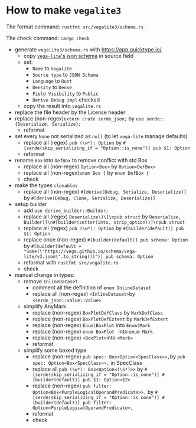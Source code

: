 # How to make `vegalite3`

The format command: `rustfmt src/vegalite3/schema.rs`

The check command: `cargo check`

- generate `vegalite3/schema.rs` with https://app.quicktype.io/
  - copy [`vega-lite`'s json schema](https://vega.github.io/schema/vega-lite/v3.json) in source field
  - set:
    - `Name` to `Vegalite`
    - `Source type` to `JSON Schema`
    - `Language` to `Rust`
    - `Density` to `Dense`
    - `Field Visibility` to `Public`
    - `Derive Debug impl` checked
  - copy the result into `vegalite.rs`
- replace the file header by the License header
- replace (non-regex)`extern crate serde_json;` by `use serde::{Deserialize, Serialize};`
  - reformat
- set every `None` not serialized as `null` (to let `vega-lite` manage defaults)
  - replace all (regex) `pub (\w*): Option` by `#[serde(skip_serializing_if = "Option::is_none")] pub $1: Option`
  - reformat
- rename `Box` into `DefBox` to remove conflict with std Box
  - replace all (non-regex) `Option<Box>` by `Option<DefBox>`
  - replace all (non-regex)`enum Box {` by `enum DefBox {`
  - check
- make the types `clonables`
  - replace all (non-regex) `#[derive(Debug, Serialize, Deserialize)]` by `#[derive(Debug, Clone, Serialize, Deserialize)]`
- setup builder
  - add `use derive_builder::Builder;`
  - replace all (regex) `Deserialize\)\]\npub struct` by `Deserialize, Builder)]\n#[builder(setter(into, strip_option))]\npub struct`
  - replace all (regex) `pub (\w*): Option` by `#[builder(default)] pub $1: Option`
  - replace once (non-regex) `#[builder(default)] pub schema: Option` by `#[builder(default = "Some(\"https://vega.github.io/schema/vega-lite/v3.json\".to_string())")] pub schema: Option`
  - reformat with `rustfmt src/vegalite.rs`
  - check
- manual change in types:
  - remove `InlineDataset` 
    - comment all the definition of `enum InlineDataset`
    - replace all (non-regex) `<InlineDataset>`by `<serde_json::value::Value>`
  - simplify AnyMark
    - replace (non-regex) `BoxPlotDefClass` by `MarkDefClass`
    - replace (non-regex) `BoxPlotDefExtent` by `MarkDefExtent`
    - replace (non-regex) `Enum(BoxPlot` into `Enum(Mark` 
    - replace (non-regex) `enum BoxPlot ` into `enum Mark `
    - replace (non-regex) `<BoxPlot>`into `<Mark>`
    - reformat
  - simplify some boxed type
    - replace (non-regex) `pub spec: Box<Option<SpecClass>>,`by `pub spec: Option<Box<SpecClass>>,` in SpecClass
    - replace all `pub (\w*): Box<Option<(\S*)>>` by `#[serde(skip_serializing_if = "Option::is_none")] #[builder(default)] pub $1: Option<$2>`
    - replace (non-regex) `pub filter: Option<Box<PurpleLogicalOperandPredicate>>,` by `#[serde(skip_serializing_if = "Option::is_none")] #[builder(default)] pub filter: Option<PurpleLogicalOperandPredicate>,`
    - reformat
    - check


<!-- - remove every recursive type `Box` (useless for the moment)
  - replace all `Box<(\w*)>` by `$1`
  - replace all `Box<Option<(\w*)>>` by `Option<$1>`
  - reformat with `rustfmt src/vegalite.rs` -->
